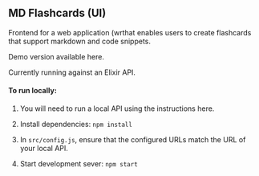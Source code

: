 ## MD Flashcards (UI)

Frontend for a web application (wrthat enables users to create flashcards that support markdown and code snippets.

Demo version available here.

Currently running against an Elixir API.

#### To run locally:

1. You will need to run a local API using the instructions here.

1. Install dependencies: `npm install`

1. In `src/config.js`, ensure that the configured URLs match the URL of your local API.

1. Start development sever: `npm start`